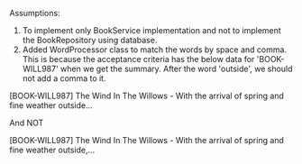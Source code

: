 Assumptions:
1. To implement only BookService implementation and not to implement the BookRepository using database.
2. Added WordProcessor class to match the words by space and comma. This is because the acceptance criteria has the below data for 'BOOK-WILL987' when we get the summary. After the word 'outside', we should not add a comma to it.

[BOOK-WILL987] The Wind In The Willows - With the arrival of spring and fine weather outside...

And NOT

[BOOK-WILL987] The Wind In The Willows - With the arrival of spring and fine weather outside,...